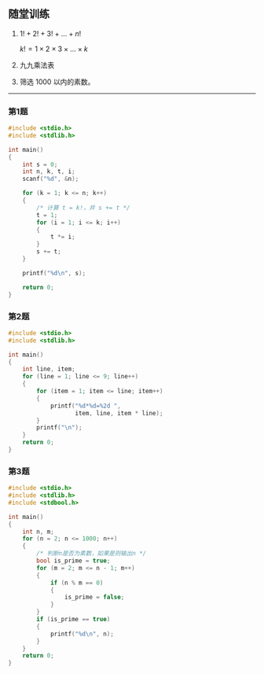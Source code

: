 ## 随堂训练


1. $1! + 2! + 3! + \dots + n!$

    $k! = 1 \times 2 \times 3 \times \dots \times k$

2. 九九乘法表

3. 筛选 $1000$ 以内的素数。

---

### 第1题

```c
#include <stdio.h>
#include <stdlib.h>

int main()
{
    int s = 0;
    int n, k, t, i;
    scanf("%d", &n);

    for (k = 1; k <= n; k++)
    {
        /* 计算 t = k!，并 s += t */
        t = 1;
        for (i = 1; i <= k; i++)
        {
            t *= i;
        }
        s += t;
    }

    printf("%d\n", s);

    return 0;
}
```



### 第2题

```c
#include <stdio.h>
#include <stdlib.h>

int main()
{
    int line, item;
    for (line = 1; line <= 9; line++)
    {
        for (item = 1; item <= line; item++)
        {
            printf("%d*%d=%2d ",
                   item, line, item * line);
        }
        printf("\n");
    }
    return 0;
}
```



### 第3题

```c
#include <stdio.h>
#include <stdlib.h>
#include <stdbool.h>

int main()
{
    int n, m;
    for (n = 2; n <= 1000; n++)
    {
        /* 判断n是否为素数，如果是则输出n */
        bool is_prime = true;
        for (m = 2; m <= n - 1; m++)
        {
            if (n % m == 0)
            {
                is_prime = false;
            }
        }
        if (is_prime == true)
        {
            printf("%d\n", n);
        }
    }
    return 0;
}
```


<script type="text/x-mathjax-config">
        MathJax.Hub.Config({
            tex2jax: {inlineMath: [['$','$'], ['\\(','\\)']]},
            "HTML-CSS": {linebreaks: {automatic: true}}
        });
</script>
<script src="//cdn.bootcss.com/mathjax/2.7.5/MathJax.js?config=TeX-AMS-MML_HTMLorMML"></script>

